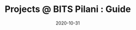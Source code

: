 ---
layout: archive
title: 'Projects @ BITS Pilani : Guide'
header :
  teaser : BITSOP/teaser.jpg
  image : BITSOP/title.png
date: 2020-10-31
permalink: /posts/2020/10/BITSOP/
comments : true
redirect_from: 
  - /BITSOP
tags:
  - BITS
  - Guide
  - Project
---
